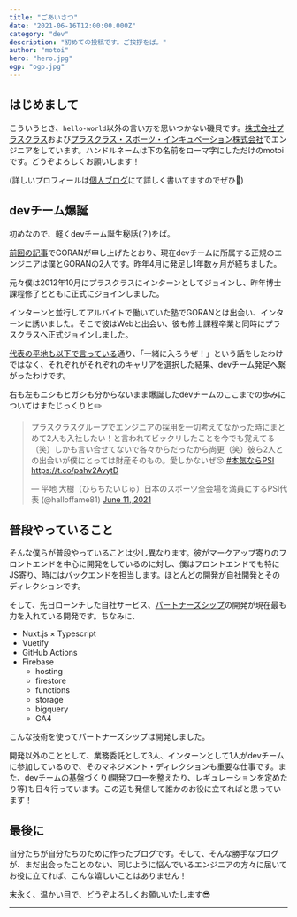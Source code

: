```yaml
---
title: "ごあいさつ"
date: "2021-06-16T12:00:00.000Z"
category: "dev"
description: "初めての投稿です。ご挨拶をば。"
author: "motoi"
hero: "hero.jpg"
ogp: "ogp.jpg"
---
```


## はじめまして
こういうとき、`hello-world`以外の言い方を思いつかない磯貝です。[株式会社プラスクラス](https://plus-class.co.jp/)および[プラスクラス・スポーツ・インキュベーション株式会社](https://plusclass-sports-incubation.co.jp/)でエンジニアをしています。ハンドルネームは下の名前をローマ字にしただけのmotoiです。どうぞよろしくお願いします！

(詳しいプロフィールは[個人ブログ](https://motoi.dev/think/hello_world/)にて詳しく書いてますのでぜひ🥺)

## devチーム爆誕
初めなので、軽くdevチーム誕生秘話(？)をば。

[前回の記事](http://localhost:8000/devlog-has-launched/)でGORANが申し上げたとおり、現在devチームに所属する正規のエンジニアは僕とGORANの2人です。昨年4月に発足し1年数ヶ月が経ちました。

元々僕は2012年10月にプラスクラスにインターンとしてジョインし、昨年博士課程修了とともに正式にジョインしました。

インターンと並行してアルバイトで働いていた塾でGORANとは出会い、インターンに誘いました。そこで彼はWebと出会い、彼も修士課程卒業と同時にプラスクラスへ正式ジョインしました。

[代表の平地も以下で言っている](https://twitter.com/halloffame81/status/1403215255941967880?s=20)通り、「一緒に入ろうぜ！」という話をしたわけではなく、それぞれがそれぞれのキャリアを選択した結果、devチーム発足へ繋がったわけです。

右も左もニシもヒガシも分からないまま爆誕したdevチームのここまでの歩みについてはまたじっくりと✏️

<blockquote class="twitter-tweet"><p lang="ja" dir="ltr">プラスクラスグループでエンジニアの採用を一切考えてなかった時にまとめて2人も入社したい！と言われてビックリしたことを今でも覚えてる（笑）しかも言い合せてないで各々からだったから尚更（笑）彼ら2人との出会いが僕にとっては財産そのもの。愛しかないぜ😚 <a href="https://twitter.com/hashtag/%E6%9C%AC%E6%B0%97%E3%81%AA%E3%82%89PSI?src=hash&amp;ref_src=twsrc%5Etfw">#本気ならPSI</a> <a href="https://t.co/pahv2AvytD">https://t.co/pahv2AvytD</a></p>&mdash; 平地 大樹（ひらちたいじゅ）日本のスポーツ全会場を満員にするPSI代表 (@halloffame81) <a href="https://twitter.com/halloffame81/status/1403215255941967880?ref_src=twsrc%5Etfw">June 11, 2021</a></blockquote> <script async src="https://platform.twitter.com/widgets.js" charset="utf-8"></script>

## 普段やっていること
そんな僕らが普段やっていることは少し異なります。彼がマークアップ寄りのフロントエンドを中心に開発をしているのに対し、僕はフロントエンドでも特にJS寄り、時にはバックエンドを担当します。ほとんどの開発が自社開発とそのディレクションです。

そして、先日ローンチした自社サービス、[パートナーズシップ](https://plusclass-sports-incubation.co.jp/news/partnersship.html)の開発が現在最も力を入れている開発です。ちなみに、

- Nuxt.js × Typescript
- Vuetify
- GitHub Actions
- Firebase
  - hosting
  - firestore
  - functions
  - storage
  - bigquery
  - GA4

こんな技術を使ってパートナーズシップは開発しました。

開発以外のこととして、業務委託として3人、インターンとして1人がdevチームに参加しているので、そのマネジメント・ディレクションも重要な仕事です。また、devチームの基盤づくり(開発フローを整えたり、レギュレーションを定めたり等)も日々行っています。この辺も発信して誰かのお役に立てればと思っています！

## 最後に
自分たちが自分たちのために作ったブログです。そして、そんな勝手なブログが、まだ出会ったことのない、同じように悩んでいるエンジニアの方々に届いてお役に立てれば、こんな嬉しいことはありません！

末永く、温かい目で、どうぞよろしくお願いいたします😎

---